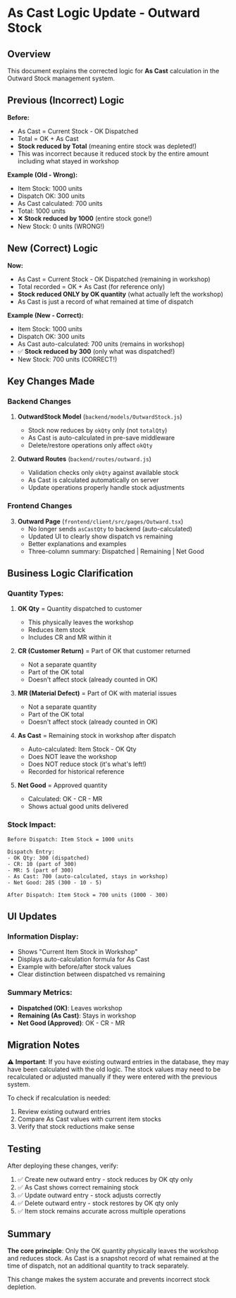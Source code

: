 # As Cast Logic Update - Outward Stock

## Overview
This document explains the corrected logic for **As Cast** calculation in the Outward Stock management system.

## Previous (Incorrect) Logic

**Before:**
- As Cast = Current Stock - OK Dispatched
- Total = OK + As Cast
- **Stock reduced by Total** (meaning entire stock was depleted!)
- This was incorrect because it reduced stock by the entire amount including what stayed in workshop

**Example (Old - Wrong):**
- Item Stock: 1000 units
- Dispatch OK: 300 units
- As Cast calculated: 700 units
- Total: 1000 units
- ❌ **Stock reduced by 1000** (entire stock gone!)
- New Stock: 0 units (WRONG!)

## New (Correct) Logic

**Now:**
- As Cast = Current Stock - OK Dispatched (remaining in workshop)
- Total recorded = OK + As Cast (for reference only)
- **Stock reduced ONLY by OK quantity** (what actually left the workshop)
- As Cast is just a record of what remained at time of dispatch

**Example (New - Correct):**
- Item Stock: 1000 units
- Dispatch OK: 300 units
- As Cast auto-calculated: 700 units (remains in workshop)
- ✅ **Stock reduced by 300** (only what was dispatched!)
- New Stock: 700 units (CORRECT!)

## Key Changes Made

### Backend Changes

1. **OutwardStock Model** (`backend/models/OutwardStock.js`)
   - Stock now reduces by `okQty` only (not `totalQty`)
   - As Cast is auto-calculated in pre-save middleware
   - Delete/restore operations only affect `okQty`

2. **Outward Routes** (`backend/routes/outward.js`)
   - Validation checks only `okQty` against available stock
   - As Cast is calculated automatically on server
   - Update operations properly handle stock adjustments

### Frontend Changes

3. **Outward Page** (`frontend/client/src/pages/Outward.tsx`)
   - No longer sends `asCastQty` to backend (auto-calculated)
   - Updated UI to clearly show dispatch vs remaining
   - Better explanations and examples
   - Three-column summary: Dispatched | Remaining | Net Good

## Business Logic Clarification

### Quantity Types:

1. **OK Qty** = Quantity dispatched to customer
   - This physically leaves the workshop
   - Reduces item stock
   - Includes CR and MR within it

2. **CR (Customer Return)** = Part of OK that customer returned
   - Not a separate quantity
   - Part of the OK total
   - Doesn't affect stock (already counted in OK)

3. **MR (Material Defect)** = Part of OK with material issues
   - Not a separate quantity
   - Part of the OK total
   - Doesn't affect stock (already counted in OK)

4. **As Cast** = Remaining stock in workshop after dispatch
   - Auto-calculated: Item Stock - OK Qty
   - Does NOT leave the workshop
   - Does NOT reduce stock (it's what's left!)
   - Recorded for historical reference

5. **Net Good** = Approved quantity
   - Calculated: OK - CR - MR
   - Shows actual good units delivered

### Stock Impact:

```
Before Dispatch: Item Stock = 1000 units

Dispatch Entry:
- OK Qty: 300 (dispatched)
- CR: 10 (part of 300)
- MR: 5 (part of 300)
- As Cast: 700 (auto-calculated, stays in workshop)
- Net Good: 285 (300 - 10 - 5)

After Dispatch: Item Stock = 700 units (1000 - 300)
```

## UI Updates

### Information Display:
- Shows "Current Item Stock in Workshop"
- Displays auto-calculation formula for As Cast
- Example with before/after stock values
- Clear distinction between dispatched vs remaining

### Summary Metrics:
- **Dispatched (OK)**: Leaves workshop
- **Remaining (As Cast)**: Stays in workshop  
- **Net Good (Approved)**: OK - CR - MR

## Migration Notes

⚠️ **Important**: If you have existing outward entries in the database, they may have been calculated with the old logic. The stock values may need to be recalculated or adjusted manually if they were entered with the previous system.

To check if recalculation is needed:
1. Review existing outward entries
2. Compare As Cast values with current item stocks
3. Verify that stock reductions make sense

## Testing

After deploying these changes, verify:

1. ✅ Create new outward entry - stock reduces by OK qty only
2. ✅ As Cast shows correct remaining stock
3. ✅ Update outward entry - stock adjusts correctly
4. ✅ Delete outward entry - stock restores by OK qty only
5. ✅ Item stock remains accurate across multiple operations

## Summary

**The core principle**: Only the OK quantity physically leaves the workshop and reduces stock. As Cast is a snapshot record of what remained at the time of dispatch, not an additional quantity to track separately.

This change makes the system accurate and prevents incorrect stock depletion.

